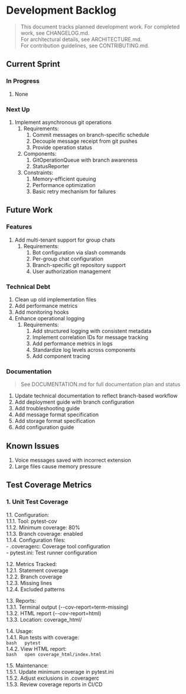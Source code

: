 # Development Backlog  
  
> This document tracks planned development work. For completed work, see CHANGELOG.md.  
> For architectural details, see ARCHITECTURE.md.  
> For contribution guidelines, see CONTRIBUTING.md.  
  
## Current Sprint  
  
### In Progress  
1. None  
  
### Next Up  
1. Implement asynchronous git operations  
   1. Requirements:  
      1. Commit messages on branch-specific schedule  
      2. Decouple message receipt from git pushes  
      3. Provide operation status  
   2. Components:  
      1. GitOperationQueue with branch awareness  
      2. StatusReporter  
   3. Constraints:  
      1. Memory-efficient queuing  
      2. Performance optimization  
      3. Basic retry mechanism for failures  
  
## Future Work  
  
### Features  
1. Add multi-tenant support for group chats  
   1. Requirements:  
      1. Bot configuration via slash commands  
      2. Per-group chat configuration  
      3. Branch-specific git repository support  
      4. User authorization management  
  
### Technical Debt  
1. Clean up old implementation files  
2. Add performance metrics  
3. Add monitoring hooks  
4. Enhance operational logging  
   1. Requirements:  
      1. Add structured logging with consistent metadata  
      2. Implement correlation IDs for message tracking  
      3. Add performance metrics in logs  
      4. Standardize log levels across components  
      5. Add component tracing  
  
### Documentation  
> See DOCUMENTATION.md for full documentation plan and status  
  
1. Update technical documentation to reflect branch-based workflow  
2. Add deployment guide with branch configuration  
3. Add troubleshooting guide  
4. Add message format specification  
5. Add storage format specification  
6. Add configuration guide  
  
## Known Issues  
1. Voice messages saved with incorrect extension  
2. Large files cause memory pressure  
  
## Test Coverage Metrics  
  
### 1. Unit Test Coverage  
1.1. Configuration:  
    1.1.1. Tool: pytest-cov  
    1.1.2. Minimum coverage: 80%  
    1.1.3. Branch coverage: enabled  
    1.1.4. Configuration files:  
       - .coveragerc: Coverage tool configuration  
       - pytest.ini: Test runner configuration  
  
1.2. Metrics Tracked:  
    1.2.1. Statement coverage  
    1.2.2. Branch coverage  
    1.2.3. Missing lines  
    1.2.4. Excluded patterns  
  
1.3. Reports:  
    1.3.1. Terminal output (--cov-report=term-missing)  
    1.3.2. HTML report (--cov-report=html)  
    1.3.3. Location: coverage_html/  
  
1.4. Usage:  
    1.4.1. Run tests with coverage:  
       ```bash  
       pytest  
       ```  
    1.4.2. View HTML report:  
       ```bash  
       open coverage_html/index.html  
       ```  
  
1.5. Maintenance:  
    1.5.1. Update minimum coverage in pytest.ini  
    1.5.2. Adjust exclusions in .coveragerc  
    1.5.3. Review coverage reports in CI/CD
